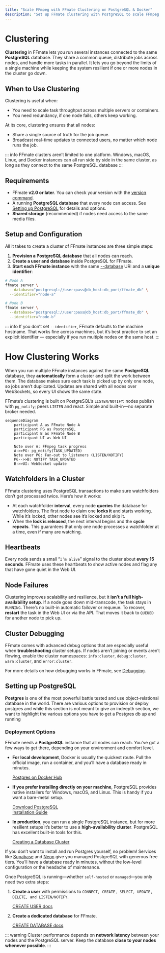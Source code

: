 ```yaml
---
title: "Scale FFmpeg with FFmate Clustering on PostgreSQL & Docker"
description: "Set up FFmate clustering with PostgreSQL to scale FFmpeg transcoding across servers. Distribute jobs, manage watchfolders, add redundancy, and boost throughput."
---
```


# Clustering  

**Clustering** in FFmate lets you run several instances connected to the same **PostgreSQL** database. They share a common queue, distribute jobs across nodes, and handle more tasks in parallel. It lets you go beyond the limits of a single machine while keeping the system resilient if one or more nodes in the cluster go down.

## When to Use Clustering  

Clustering is useful when:  

- You need to scale task throughput across multiple servers or containers.  
- You need redundancy, if one node fails, others keep working.  

At its core, clustering ensures that all nodes:  

- Share a single source of truth for the job queue.  
- Broadcast real-time updates to connected users, no matter which node runs the job.  


::: info
FFmate clusters aren’t limited to one platform. Windows, macOS, Linux, and Docker instances can all run side by side in the same cluster, as long as they connect to the same PostgreSQL database
:::

## Requirements  

- FFmate **v2.0 or later**. You can check your version with the [version command](/docs/flags.md#version-command).  
- A running **PostgreSQL database** that every node can access. See [Setting up PostgreSQL](#setting-up-postgresql) for details and options.  
- **Shared storage** (recommended) if nodes need access to the same media files.  

## Setup and Configuration  

All it takes to create a cluster of FFmate instances are three simple steps:

1. **Provision a PostgreSQL database** that all nodes can reach. 
2. **Create a user and database** inside PostgreSQL for FFmate.  
3. **Start each FFmate instance** with the same [--database](/docs/flags.md#server-command-flags) URI and a **unique identifier**:  

```bash
# Node A
ffmate server \
  --database="postgresql://user:pass@db_host:db_port/ffmate_db" \
  --identifier="node-a"
```

```bash
# Node B
ffmate server \
  --database="postgresql://user:pass@db_host:db_port/ffmate_db" \
  --identifier="node-b"
```

::: info
If you don’t set `--identifier`, FFmate defaults to the machine hostname. That works fine across machines, but it’s best practice to set an explicit identifier — especially if you run multiple nodes on the same host.
:::

# How Clustering Works  

When you run multiple FFmate instances against the same **PostgreSQL** database, they **automatically** form a cluster and split the work between them. The database makes sure each task is picked up by only one node, so jobs aren’t duplicated. Updates are shared with all nodes over WebSockets, so every UI shows the same state.

FFmate’s clustering is built on PostgreSQL’s `LISTEN/NOTIFY`: nodes publish with `pg_notify`; peers `LISTEN` and react. Simple and built-in—no separate broker needed.

```mermaid
sequenceDiagram
    participant A as FFmate Node A
    participant PG as PostgreSQL
    participant B as FFmate Node B
    participant UI as Web UI

    Note over A: FFmpeg task progress
    A->>PG: pg_notify(TASK_UPDATED)
    Note over PG: Fan-out to listeners (LISTEN/NOTIFY)
    PG-->>B: NOTIFY TASK_UPDATED
    B->>UI: WebSocket update
```

## Watchfolders in a Cluster

FFmate clustering uses PostgreSQL transactions to make sure watchfolders don’t get processed twice. Here’s how it works:

- At each watchfolder **interval**, every node **queries** the database for watchfolders. The first node to claim one **locks it** and starts working. While it’s locked, other nodes see it’s locked and skip it. 
- When the **lock is released**, the next interval begins and the **cycle repeats**. This guarantees that only one node processes a watchfolder at a time, even if many are watching.

## Heartbeats

Every node sends a small “`I’m alive`” signal to the cluster about **every 15 seconds**. FFmate uses these heartbeats to show active nodes and flag any that have gone quiet in the Web UI.
 
## Node Failures

Clustering improves scalability and resilience, but it **isn’t a full high-availability setup**. If a node goes down mid-transcode, the task stays in `RUNNING`. There’s no built-in automatic failover or requeue. To recover, **restart** the task in the Web UI or via the API. That moves it back to `QUEUED` for another node to pick up.

## Cluster Debugging

FFmate comes with advanced debug options that are especially useful when **troubleshooting** cluster setups. If nodes aren’t joining or events aren’t flowing, enable the cluster namespaces: `info:cluster`, `debug:cluster`, `warn:cluster`, and `error:cluster`.

For more details on how debugging works in FFmate, see [Debugging](/docs/debugging.md).

## Setting up PostgreSQL

**Postgres** is one of the most powerful battle tested and use object-relational database in the world. There are various options to provision or deploy postgres and while this section is not meant to give an indeepth section, we want to highlight the various options you have to get a Postgres db up and running

### Deployment Options

FFmate needs a **PostgreSQL** instance that all nodes can reach. You’ve got a few ways to get there, depending on your environment and comfort level.

- **For local development**, Docker is usually the quickest route. Pull the official image, run a container, and you’ll have a database ready in minutes.  

    [Postgres on Docker Hub](https://hub.docker.com/_/postgres)

- **If you prefer installing directly on your machine**, PostgreSQL provides native installers for Windows, macOS, and Linux. This is handy if you want a bare-metal setup.  

    [Download PostgreSQL](https://www.postgresql.org/download/)  
    [Installation Guide](https://www.postgresql.org/docs/current/tutorial-install.html)

- **In production**, you can run a single PostgreSQL instance, but for more resilient setups it’s better to use a **high-availability cluster**. PostgreSQL has excellent built-in tools for this.  

    [Creating a Database Cluster](https://www.postgresql.org/docs/current/creating-cluster.html)

If you don’t want to install and run Postgres yourself, no problem! Services like [Supabase](https://supabase.com/database) and [Neon](https://neon.com) give you managed PostgreSQL with generous free tiers. You’ll have a database ready in minutes, without the low-level configuration or the headache of maintenance.

Once PostgreSQL is running—whether `self-hosted` or `managed`—you only need two extra steps:  

1. **Create a user** with permissions to `CONNECT, CREATE, SELECT, UPDATE, DELETE, and LISTEN/NOTIFY`.  

    [CREATE USER docs](https://www.postgresql.org/docs/current/sql-createuser.html)  

2. **Create a dedicated database** for FFmate.  

    [CREATE DATABASE docs](https://www.postgresql.org/docs/current/sql-createdatabase.html)

::: warning
Cluster performance depends on **network latency** between your nodes and the PostgreSQL server. Keep the database **close to your nodes whenever possible**.
:::

